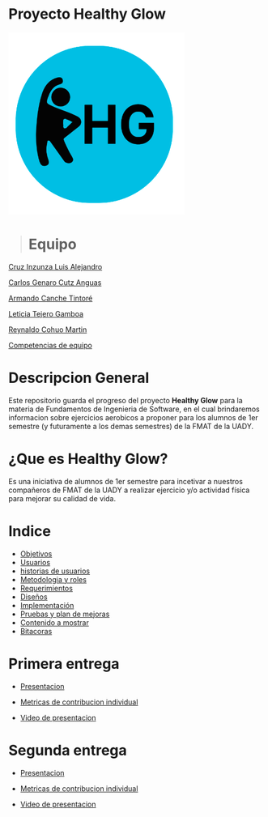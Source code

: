 # Proyecto Healthy Glow

![Ejercicios aerobicos](Logo_Healthy.png)

> # Equipo

[Cruz Inzunza Luis Alejandro](https://github.com/Luis-Inzunza)

[Carlos Genaro Cutz Anguas](https://github.com/GenaroCutzAnguas)

[Armando Canche Tintoré](https://github.com/ArmandoCanche)

[Leticia Tejero Gamboa](https://github.com/LeticiaTejeroGamboa2401) 

[Reynaldo Cohuo Martin](https://github.com/ReynaldoCoMa)

[Competencias de equipo](Documentacion/Competencias.md)

# Descripcion General

Este repositorio guarda el progreso del proyecto **Healthy Glow** para la materia de Fundamentos de Ingenieria de Software, en el cual brindaremos informacion sobre ejercicios aerobicos a proponer para los alumnos de 1er semestre (y futuramente a los demas semestres) de la FMAT de la UADY.

# ¿Que es Healthy Glow?

Es una iniciativa de alumnos de 1er semestre para incetivar a nuestros compañeros de FMAT de la UADY a realizar ejercicio y/o actividad física para mejorar su calidad de vida.

# Indice
* [Objetivos](Documentacion/1ra_Entrega/Objetivo.md)
* [Usuarios](Documentacion/1ra_Entrega/Usuarios.md)
* [historias de usuarios](Documentacion/1ra_Entrega/Historias_de_Usuarios.md)
* [Metodologia y roles](Documentacion/1ra_Entrega/Metodologia_y_roles.md)
* [Requerimientos](Documentacion/1ra_Entrega/Requerimientos.md)
* [Diseños](Documentacion/2ra_Entrega/Disenos/disenos_text.md)
* [Implementación](Documentacion/2ra_Entrega/Implementacion.md)
* [Pruebas y plan de mejoras](Documentacion/2ra_Entrega/)
* [Contenido a mostrar](Documentacion/Introduccion_a_la_informacion.md)
* [Bitacoras](Documentacion/Bitacoras.md)


# Primera entrega

* [Presentacion](Documentacion/1ra_Entrega/Proyecto_HealthyGlow.pdf)

* [Metricas de contribucion individual](Documentacion/1ra_Entrega/Metricas.pdf)

* [Video de presentacion](https://www.youtube.com/watch?v=S1l2323O1bI)

# Segunda entrega

* [Presentacion]()

* [Metricas de contribucion individual]()

* [Video de presentacion]()
